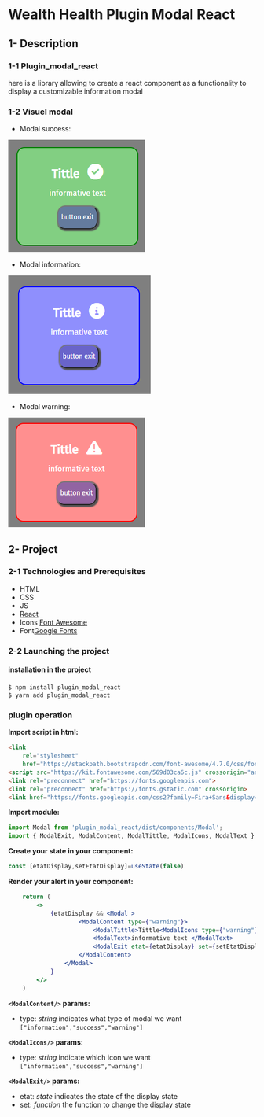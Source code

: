 # Wealth Health Plugin Modal React

## 1- Description

### 1-1 Plugin_modal_react
here is a library allowing to create a react component as a functionality to display a customizable information modal

### 1-2 Visuel modal

- Modal success:
<img src='https://github.com/Alex6dev/AlexandreSix_14_16032022Plugin/blob/main/plugin_modal_react/assets/modalSuccess.png' alt="screenshot"/>

- Modal information:
<img src='https://github.com/Alex6dev/AlexandreSix_14_16032022Plugin/blob/main/plugin_modal_react/assets/modalInformation.png' alt="screenshot"/>

- Modal warning:
<img src='https://github.com/Alex6dev/AlexandreSix_14_16032022Plugin/blob/main/plugin_modal_react/assets/modalWarning.png' alt="screenshot"/>

## 2- Project 

### 2-1 Technologies and Prerequisites
- HTML
- CSS
- JS
- [React](https://fr.reactjs.org/)
- Icons [Font Awesome](https://fontawesome.com/)
- Font[Google Fonts](https://fonts.google.com/)

### 2-2 Launching the project

#### installation in the project
```
$ npm install plugin_modal_react
$ yarn add plugin_modal_react
```

### plugin operation

**Import script in html:**
```html
<link
    rel="stylesheet"
    href="https://stackpath.bootstrapcdn.com/font-awesome/4.7.0/css/font-awesome.min.css"/>
<script src="https://kit.fontawesome.com/569d03ca6c.js" crossorigin="anonymous"></script>
<link rel="preconnect" href="https://fonts.googleapis.com">
<link rel="preconnect" href="https://fonts.gstatic.com" crossorigin>
<link href="https://fonts.googleapis.com/css2?family=Fira+Sans&display=swap" rel="stylesheet">
```

**Import module:**
```jsx
import Modal from 'plugin_modal_react/dist/components/Modal';
import { ModalExit, ModalContent, ModalTittle, ModalIcons, ModalText } from 'plugin_modal_react';
```

**Create your state in your component:**
```jsx
const [etatDisplay,setEtatDisplay]=useState(false)
```

**Render your alert in your component:**
```jsx
    return (
        <>
            {etatDisplay && <Modal >
                    <ModalContent type={"warning"}>
                        <ModalTittle>Tittle<ModalIcons type={"warning"}/></ModalTittle>
                        <ModalText>informative text </ModalText>
                        <ModalExit etat={etatDisplay} set={setEtatDisplay}>button exit</ModalExit>
                    </ModalContent>
                </Modal>
            }
        </>
    )
```

**`<ModalContent/>` params:**
- type: *string* indicates what type of modal we want ` ["information","success","warning"] `

**`<ModalIcons/>` params:**
- type: *string* indicate which icon we want ` ["information","success","warning"] `

**`<ModalExit/>` params:**
- etat: *state* indicates the state of the display state
- set: *function* the function to change the display state

